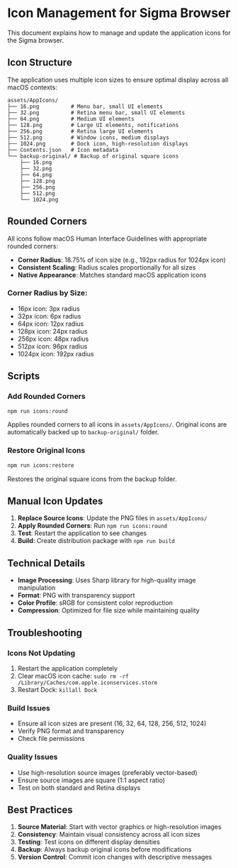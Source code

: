 # Icon Management for Sigma Browser

This document explains how to manage and update the application icons for the Sigma browser.

## Icon Structure

The application uses multiple icon sizes to ensure optimal display across all macOS contexts:

```
assets/AppIcons/
├── 16.png          # Menu bar, small UI elements
├── 32.png          # Retina menu bar, small UI elements
├── 64.png          # Medium UI elements
├── 128.png         # Large UI elements, notifications
├── 256.png         # Retina large UI elements
├── 512.png         # Window icons, medium displays
├── 1024.png        # Dock icon, high-resolution displays
├── Contents.json   # Icon metadata
└── backup-original/ # Backup of original square icons
    ├── 16.png
    ├── 32.png
    ├── 64.png
    ├── 128.png
    ├── 256.png
    ├── 512.png
    └── 1024.png
```

## Rounded Corners

All icons follow macOS Human Interface Guidelines with appropriate rounded corners:

- **Corner Radius**: 18.75% of icon size (e.g., 192px radius for 1024px icon)
- **Consistent Scaling**: Radius scales proportionally for all sizes
- **Native Appearance**: Matches standard macOS application icons

### Corner Radius by Size:
- 16px icon: 3px radius
- 32px icon: 6px radius
- 64px icon: 12px radius
- 128px icon: 24px radius
- 256px icon: 48px radius
- 512px icon: 96px radius
- 1024px icon: 192px radius

## Scripts

### Add Rounded Corners
```bash
npm run icons:round
```
Applies rounded corners to all icons in `assets/AppIcons/`. Original icons are automatically backed up to `backup-original/` folder.

### Restore Original Icons
```bash
npm run icons:restore
```
Restores the original square icons from the backup folder.

## Manual Icon Updates

1. **Replace Source Icons**: Update the PNG files in `assets/AppIcons/`
2. **Apply Rounded Corners**: Run `npm run icons:round`
3. **Test**: Restart the application to see changes
4. **Build**: Create distribution package with `npm run build`

## Technical Details

- **Image Processing**: Uses Sharp library for high-quality image manipulation
- **Format**: PNG with transparency support
- **Color Profile**: sRGB for consistent color reproduction
- **Compression**: Optimized for file size while maintaining quality

## Troubleshooting

### Icons Not Updating
1. Restart the application completely
2. Clear macOS icon cache: `sudo rm -rf /Library/Caches/com.apple.iconservices.store`
3. Restart Dock: `killall Dock`

### Build Issues
- Ensure all icon sizes are present (16, 32, 64, 128, 256, 512, 1024)
- Verify PNG format and transparency
- Check file permissions

### Quality Issues
- Use high-resolution source images (preferably vector-based)
- Ensure source images are square (1:1 aspect ratio)
- Test on both standard and Retina displays

## Best Practices

1. **Source Material**: Start with vector graphics or high-resolution images
2. **Consistency**: Maintain visual consistency across all icon sizes
3. **Testing**: Test icons on different display densities
4. **Backup**: Always backup original icons before modifications
5. **Version Control**: Commit icon changes with descriptive messages
